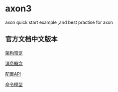 # axon3
axon quick start example ,and best practise for axon 


## 官方文档中文版本 <p>
<a href='https://www.jianshu.com/p/df04088dff79' >架构预览</a><p>

<a href='https://www.jianshu.com/p/e973163048c3' >消息概念</a><p>
  
<a href='http://www.jianshu.com/p/a40bad8276bc' >配置API</a><p>
  
<a href='http://www.jianshu.com/p/4f93d837f1fe' >命令模型</a><p>
  
  
  
  
